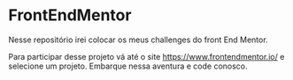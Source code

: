 # FrontEndMentor
Nesse repositório irei colocar os meus challenges do front End Mentor.

Para participar desse projeto vá até o site https://www.frontendmentor.io/ e selecione um projeto.
Embarque nessa aventura e code conosco.
